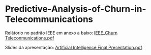 # Predictive-Analysis-of-Churn-in-Telecommunications
Relátorio no padrão IEEE em anexo a baixo:
[IEEE_Churn Teleconmunications.pdf](https://github.com/user-attachments/files/16859400/IEEE_Churn.Teleconmunications.pdf)


Slides da apresentação:
[Artificial Intelligence Final Presentation.pdf](https://github.com/user-attachments/files/16985338/Artificial.Intelligence.Final.Presentation.pdf)



